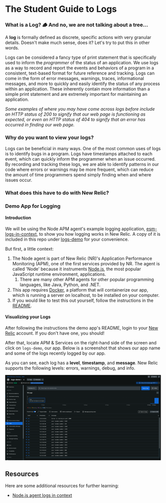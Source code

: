 # The Student Guide to Logs

### What is a Log? 🪵 And no, we are not talking about a tree...

A **log** is formally defined as discrete, specific actions with very granular details. Doesn't make much sense, does it? Let's try to put this in other words.

Logs can be considered a fancy type of print statement that is specifically used to inform the *programmer* of the status of an application. We use logs as a way to record and report the events and behaviors of a program in a consistent, text-based format for future reference and tracking. Logs can come in the form of error messages, warnings, traces, informational messages, and more to quickly and easily identify the status of any process within an application. These inherently contain more information than a simple print statement and are extremely important for maintaining an application.

*Some examples of where you may have come across logs before include an HTTP status of 200 to signify that our web page is functioning as expected, or even an HTTP status of 404 to signify that an error has occurred in finding our web page.*

### Why do you want to view your logs?

Logs can be beneficial in many ways. One of the most common uses of logs is to identify bugs in a program. Logs have timestamps attached to each event, which can quickly inform the programmer when an issue occurred. By recording and tracking these logs, we are able to identify patterns in our code where errors or warnings may be more frequent, which can reduce the amount of time programmers spend simply finding when and where issues occur.

### What does this have to do with New Relic?

### Demo App for Logging

#### Introduction

We will be using the Node APM agent's example logging application, [esm-logs-in-context](https://github.com/newrelic/newrelic-node-examples/tree/main/application-logging/esm-logs-in-context), to show you how logging works in New Relic. A copy of it is included in this repo under [logs-demo](./logs-demo) for your convenience.

But first, a little context:

1. The Node agent is part of New Relic (NR)'s Application Performance Monitoring (APM), one of the first services provided by NR. The agent is called 'Node' because it instruments [Node.js](https://nodejs.org/en), the most popular JavaScript runtime environment, applications.
   1. There are many other APM agents for other popular programming languages, like Java, Python, and .NET.
2. This app requires [Docker](https://www.docker.com/products/docker-desktop/), a platform that will containerize our app, which is running a server on localhost, to be installed on your computer.
3. If you would like to test this out yourself, follow the instructions in the [README](./logs-demo/README/md).

#### Visualizing your Logs

After following the instructions the demo app's README, login to your [New Relic](https://one.newrelic.com) account. If you don't have one, you should!

After that, locate APM & Services on the right-hand side of the screen and click on `logs-demo`, our app. Below is a screenshot that shows our app name and some of the logs recently logged by our app.

As you can see, each log has a **level**, **timestamp**, and **message**. New Relic supports the following levels: errors, warnings, debug, and info.

![1724268189298](./image/README/1724268189298.png)

## Resources

Here are some additional resources for further learning:

* [Node.js agent logs in context](https://docs.newrelic.com/docs/logs/logs-context/configure-logs-context-nodejs/)
